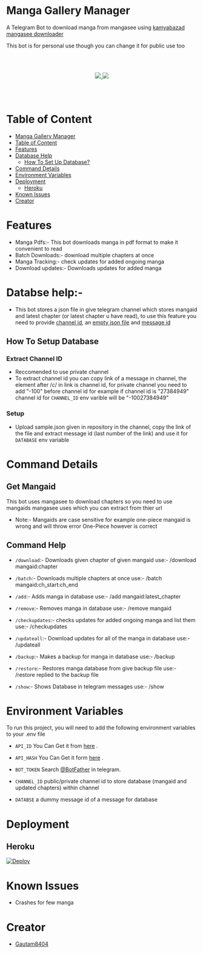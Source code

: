 
# Manga Gallery Manager

A Telegram Bot to download manga from mangasee using [kamyabazad mangasee downloader](https://github.com/kamyabzad/mangasee123-downloader)

This bot is for personal use though you can change it for public use too

<br></br>
 <p align='center'>
  <a href="https://www.python.org/" alt="made-with-python"> <img src="https://img.shields.io/badge/Made%20with-Python-00ead3.svg?style=flat-square&logo=python&logoColor=00ead3&color=00ead3" /> </a>
  <a href="https://github.com/MiyukiKun/Manga_Gallery_Manager/" alt="Maintenance"> <img src="https://img.shields.io/badge/Maintained%3F-Yes-green.svg?style=flat-square&logo=serverless&logoColor=00ead3&color=00ead3" /> </a>
</p>
<br></br>

# Table of Content
- [Manga Gallery Manager](#manga-gallery-manager)
- [Table of Content](#table-of-content)
- [Features](#features)
- [Database Help](#database-help)
  - [How To Set Up Database?](#how-to-set-up-database)
- [Command Details](#command-details)
- [Environment Variables](#environment-variables)
- [Deployment](#deployment)
  - [Heroku](#heroku)
- [Known Issues](#known-issues)
- [Creator](#creator)

# Features

- Manga Pdfs:- This bot downloads manga in pdf format to make it convenient to read
- Batch Downloads:- download multiple chapters at once
- Manga Tracking:- check updates for added ongoing manga
- Download updates:- Downloads updates for added manga


# Databse help:-
- This bot stores a json file in give telegram channel which stores mangaid and latest chapter (or latest chapter u have read), to use this feature you need to provide [channel id](###extract-channel-id), an [empty json file](###setup) and [message id](###setup)

## How To Setup Database
### Extract Channel ID
- Reccomended to use private channel
- To extract channel id you can copy link of a message in channel, the element after /c/ in link is channel id, for private channel you need to add "-100" before channel id for example if channel id is "27384949" channel id for `CHANNEL_ID` env varible will be "-10027384949"

### Setup
- Upload sample.json given in repository in the channel, copy the link of the file and extract message id (last number of the link) and use it for `DATABASE` env variable

# Command Details
## Get Mangaid
This bot uses mangasee to download chapters so you need to use mangaids mangasee uses which you can extract from thier url

- Note:- Mangaids are case sensitive for example one-piece mangaid is wrong and will throw error One-Piece however is correct

## Command Help

- `/download`:- Downloads given chapter of given mangaid 
   use:- /download mangaid:chapter

- `/batch`:- Downloads multiple chapters at once
   use:- /batch mangaid:ch_start:ch_end

- `/add`:- Adds manga in database
   use:- /add mangaid:latest_chapter  

- `/remove`:- Removes manga in database
   use:- /remove mangaid

- `/checkupdates`:- checks updates for added ongoing manga and list them
   use:- /checkupdates

- `/updateall`:- Download updates for all of the manga in database
   use:- /updateall

- `/backup`:- Makes a backup for manga in database
   use:- /backup

- `/restore`:- Restores manga database from give backup file
   use:- /restore replied to the backup file

- `/show`:- Shows Database in telegram messages
   use:- /show


# Environment Variables

To run this project, you will need to add the following environment variables to your .env file

- `API_ID` You Can Get it from [here](https://my.telegram.org/) .

- `API_HASH` You Can Get it form [here](https://my.telegram.org/) .

- `BOT_TOKEN` Search [@BotFather](https://t.me/botfather) in telegram.

- `CHANNEL_ID` public/private channel id to store database (mangaid and updated chapters) within channel

- `DATABSE` a dummy message id of a message for database

# Deployment 

## Heroku

[![Deploy](https://www.herokucdn.com/deploy/button.svg)](https://heroku.com/deploy?template=https://github.com/gautam8404/Anime_news_bot)

# Known Issues

- Crashes for few manga 
  
# Creator

- [Gautam8404](https://github.com/Gautam8404)

